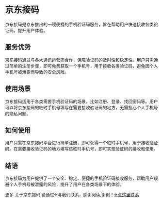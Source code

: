 # 京东接码

京东接码是京东推出的一项便捷的手机验证码服务，旨在帮助用户快速接收各类验证码，提升用户体验。

## 服务优势
京东接码通过与各大通讯运营商合作，保障验证码的及时性和稳定性。用户只需通过简单的注册步骤，即可免费获取一个手机号，用于接收各类验证码，避免因个人手机号被泄露而导致的安全风险。

## 使用场景
京东接码适用于各类需要手机验证码的场景，比如注册、登录、找回密码等。用户可以将京东接码的临时手机号填写在需要接收验证码的地方，无需担心个人手机号的隐私问题。

## 如何使用
用户只需在京东接码平台进行简单注册，即可获得一个临时手机号，用于接收验证码。在需要接收验证码的地方填写该临时手机号，即可实现验证码的接收和使用。

## 结语
京东接码为用户提供了一个安全、稳定、便捷的手机验证码接收服务，帮助用户规避个人手机号被泄露的风险，提升了用户在各类场景下的体验。

更多 关于京东接码 请通过✈与我们联系，感谢阅读,谢谢！[✈点这里联系](https://d.k02.cc)
